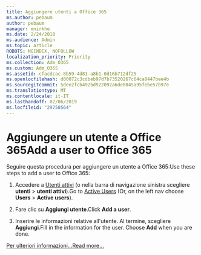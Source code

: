 ```yaml
---
title: Aggiungere utenti a Office 365
ms.author: pebaum
author: pebaum
manager: mnirkhe
ms.date: 2/24/2018
ms.audience: Admin
ms.topic: article
ROBOTS: NOINDEX, NOFOLLOW
localization_priority: Priority
ms.collection: Adm_O365
ms.custom: Adm_O365
ms.assetid: cfacdcac-8b59-4d81-a8b1-0d16b712df25
ms.openlocfilehash: d80072c3cdbeb97d7b73520267c64ca8447bee4b
ms.sourcegitcommit: 5dee2fcb492bd922092a6de8045a95febe57b97e
ms.translationtype: MT
ms.contentlocale: it-IT
ms.lasthandoff: 02/06/2019
ms.locfileid: "29758564"
---
```

# <a name="add-a-user-to-office-365"></a><span data-ttu-id="58472-102">Aggiungere un utente a Office 365</span><span class="sxs-lookup"><span data-stu-id="58472-102">Add a user to Office 365</span></span>

<span data-ttu-id="58472-103">Seguire questa procedura per aggiungere un utente a Office 365:</span><span class="sxs-lookup"><span data-stu-id="58472-103">Use these steps to add a user to Office 365:</span></span>
  
1. <span data-ttu-id="58472-104">Accedere a [Utenti attivi](https://admin.microsoft.com/Adminportal/Home?source=applauncher#/users) (o nella barra di navigazione sinistra scegliere **utenti** \> **utenti attivi**).</span><span class="sxs-lookup"><span data-stu-id="58472-104">Go to [Active Users](https://admin.microsoft.com/Adminportal/Home?source=applauncher#/users) (Or, on the left nav choose **Users** \> **Active users**).</span></span>
    
2. <span data-ttu-id="58472-105">Fare clic su **Aggiungi utente**.</span><span class="sxs-lookup"><span data-stu-id="58472-105">Click **Add a user**.</span></span>
    
3. <span data-ttu-id="58472-p101">Inserire le informazioni relative all'utente. Al termine, scegliere **Aggiungi**.</span><span class="sxs-lookup"><span data-stu-id="58472-p101">Fill in the information for the user. Choose **Add** when you are done.</span></span> 
    
[<span data-ttu-id="58472-108">Per ulteriori informazioni...</span><span class="sxs-lookup"><span data-stu-id="58472-108">Read more...</span></span>](https://support.office.com/article/1970f7d6-03b5-442f-b385-5880b9c256ec)
  


